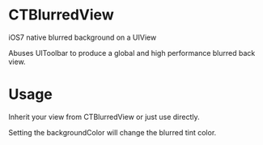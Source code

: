 CTBlurredView
=============

iOS7 native blurred background on a UIView

Abuses UIToolbar to produce a global and high performance blurred back view.

# Usage
Inherit your view from CTBlurredView or just use directly.

Setting the backgroundColor will change the blurred tint color.

